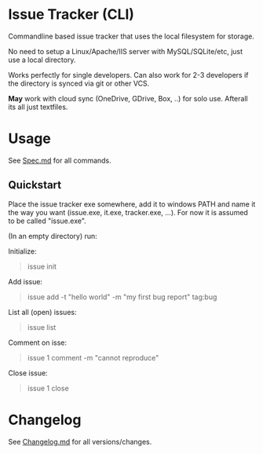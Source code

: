 # Issue Tracker (CLI)

Commandline based issue tracker that uses the local filesystem for storage.

No need to setup a Linux/Apache/IIS server with MySQL/SQLite/etc, just use a local directory.

Works perfectly for single developers. Can also work for 2-3 developers if the directory is synced via git or other VCS.

**May** work with cloud sync (OneDrive, GDrive, Box, ..) for solo use. Afterall its all just textfiles.

# Usage

See [Spec.md](Spec.md) for all commands.

## Quickstart

Place the issue tracker exe somewhere, add it to windows PATH and name it the way you want (issue.exe, it.exe, tracker.exe, ...). For now it is assumed to be called "issue.exe".

(In an empty directory) run:

Initialize:
> issue init

Add issue:
> issue add -t "hello world" -m "my first bug report" tag:bug

List all (open) issues:
> issue list

Comment on isse:
>issue 1 comment -m "cannot reproduce"

Close issue:
> issue 1 close

# Changelog

See [Changelog.md](Changelog.md) for all versions/changes.